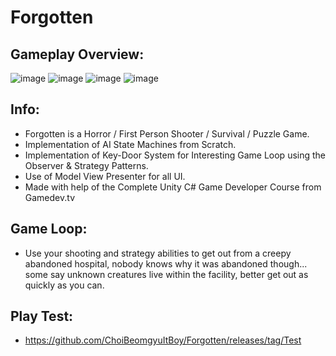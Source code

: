 # Forgotten
## Gameplay Overview:
![image](https://user-images.githubusercontent.com/113314204/201565747-f8d707a6-862a-4104-8913-bfa4dd652616.png)
![image](https://user-images.githubusercontent.com/113314204/201566004-a30de95b-c1d7-403b-bef2-32f063d25bc5.png)
![image](https://user-images.githubusercontent.com/113314204/201566218-ec6ccad5-62f1-4b4a-b27f-a8306efd7219.png)
![image](https://user-images.githubusercontent.com/113314204/201566531-5be3f003-6cfc-49e5-8e2c-395bae8c5e50.png)

## Info:
  - Forgotten is a Horror / First Person Shooter / Survival / Puzzle Game.
  - Implementation of AI State Machines from Scratch.
  - Implementation of Key-Door System for Interesting Game Loop using the Observer & Strategy Patterns.
  - Use of Model View Presenter for all UI.
  - Made with help of the Complete Unity C# Game Developer Course from Gamedev.tv
  
## Game Loop:
  - Use your shooting and strategy abilities to get out from a creepy abandoned hospital, nobody knows why it was abandoned though... some say unknown creatures live within the facility, better get out as quickly as you can.

## Play Test:
  - https://github.com/ChoiBeomgyuItBoy/Forgotten/releases/tag/Test

